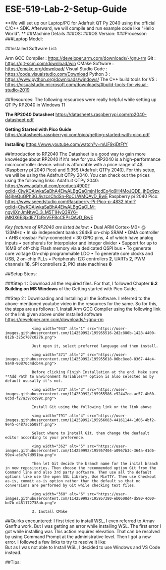 # ESE-519-Lab-2-Setup-Guide
 **We will set up our Laptop/PC for Adafruit QT Py 2040 using the official C/C++ SDK. Afterward, we will compile and run example code like "Hello World".
**
##Machine Details
###OS:
###OS Version:
###Processor:
###Laptop Model:

##Installed Software List:

Arm GCC Compiler               :    https://developer.arm.com/downloads/-/gnu-rm
Git                            :    https://git-scm.com/download/win
CMake Software                 :    https://cmake.org/download/
Visual Studio Code             :    https://code.visualstudio.com/Download
Python 3                       :    https://www.python.org/downloads/windows/
The C++ build tools for VS     :    https://visualstudio.microsoft.com/downloads/#build-tools-for-visual-studio-2019


##Resources:
The following resources were really helpful while setting up QT Py RP2040 in Windows 11

**The RP2040 Datasheet**
https://datasheets.raspberrypi.com/rp2040-datasheet.pdf

**Getting Started with Pico Guide**
https://datasheets.raspberrypi.com/pico/getting-started-with-pico.pdf

**Installing** 
https://www.youtube.com/watch?v=mUF9xjDtFfY

##Introduction to RP2040
The Datasheet is a good way to gain more knowledge about RP2040 if it's new for you. 
RP2040 is a high-performance microcontroller device. which is affordable with a price range of 4$ (Raspberry pi 2040 Pico) and 9.95$ (Adafruit QTPy 2040). For this setup, we will be using the Adafruit QTPy 2040. 
You can check out the prices using the following links:
Adafruit QTPy 2040:  https://www.adafruit.com/product/4900?gclid=CjwKCAjwkaSaBhA4EiwALBgQaOmjnHcdEo4q9H4MoJQDE_jhDx9zxB4jheQuGPh3GJivzcsChdSn-RoCLWMQAvD_BwE
Raspberry pi 2040 Pico: https://www.seeedstudio.com/Raspberry-Pi-Pico-p-4832.html?gclid=CjwKCAjwkaSaBhA4EiwALBgQaOLM-ngyliXnJmNtwO_3_M5T1HyQ3RY6-jMKIX6E3jxdE7TcRvVEFBoCEPsQAvD_BwE

*Key features of RP2040 are listed below:*
• Dual ARM Cortex-M0+ @ 133MHz
• In six independent banks 264kB on-chip SRAM 
• DMA controller
• AHB crossbar Fully-connected 
• 30 GPIO pins, 4 of which have analog inputs
• peripherals for Interpolator and integer divider
• Support for up to 16MB of off-chip Flash memory via a dedicated QSPI bus
• To generate core voltage On-chip programmable LDO 
• To generate core clocks and USB, 2 on-chip PLLs
• Peripherals: I2C controllers **2**, UARTs **2**, PWM channels **16**, SPI controllers **2**, PIO state machines **8**

##Setup Steps:

###Step 1 :
Download all the required files. For that, I followed Chapter **9.2 Building on MS Windows** of the Getting started with Pico Guide.

##Step 2 :
Downloading and Installing all the Software. I referred to the above-mentioned youtube video in the resources for the same. 
            So for this, the steps are as follows:
            1. Install Arm GCC Compiler using the following link or the link given above under installed software 
                https://developer.arm.com/downloads/-/gnu-rm
                
                <img width="943" alt="1" src="https://user-images.githubusercontent.com/114259992/195955516-2d2c880b-1428-4400-812b-325c707c0276.png">
                
                Just open it, select preferred language and then install.
                
                <img width="371" alt="2" src="https://user-images.githubusercontent.com/114259992/195955618-06bc8ee8-8367-44e4-9a40-90870c4dcb44.png">
                
                Before clicking Finish Installation at the end. Make sure **Add Path to Environment Variables** option is also selected as by default ususally it's not.
                
                <img width="373" alt="3" src="https://user-images.githubusercontent.com/114259992/195955586-e52447ce-ac57-4b60-8cbd-f27a397cc99c.png">
                
                Install Git using the following link or the link above
             
                <img width="791" alt="4" src="https://user-images.githubusercontent.com/114259992/195956083-44161144-1d06-4bf2-9e45-c487ac6508ff.png">
             
                Select where to Install Git, then change the deafault editor according to your preference. 
                
                <img width="362" alt="5" src="https://user-images.githubusercontent.com/114259992/195957404-a0967b3c-364a-41d6-99e4-a6e7e7d951ba.png">
                
                Then let Git decide the branch name for the inital branch in new repositories. Then choose the recommended option Git from the Command line and also 3rd party software. Then use all the default options like use the open SSL Library, Use MinTTY. Then use Checkout as-is, commit as-is option rather than the default so that no conversions are performed by Git while checking text files. 
                
                <img width="368" alt="6" src="https://user-images.githubusercontent.com/114259992/195957380-eb0608d4-d590-4c00-bd7b-d481172738ab.png">
                
                3. Install CMake 
 
    
##Quirks encountered:
I first tried to install WSL, I even referred to Arnav Ganfhu work. But I was getting an error while installing WSL. The first error I got while installing was This action requires elevation. That can be resolved by using Command Prompt at the administrative level. Then I got a new error. I followed a few links to try to resolve it like:               
But as I was not able to Install WSL, I decided to use Windows and VS Code instead. 


##Tips:

